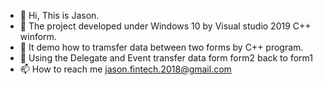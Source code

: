 - 👋 Hi, This is Jason.  
- 👀 The project developed under Windows 10 by Visual studio 2019 C++ winform.
- 🌱 It demo how to tramsfer data between two forms by C++ program.
- 💞️ Using the Delegate and Event transfer data form form2 back to form1
- 📫 How to reach me jason.fintech.2018@gmail.com

